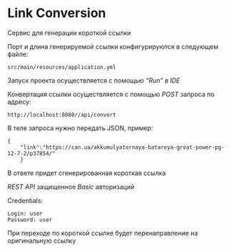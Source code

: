 # Link Conversion
Сервис для генерации короткой ссылки

Порт и длина генерируемой ссылки конфигурируются в следующем файле:

```shell script
src/main/resources/application.yml
```

Запуск проекта осуществляется с помощью *“Run” в IDE*

Конвертация ссылки осуществляется с помощью *POST* запроса по адресу:

```shell script
http://localhost:8080//api/convert
```

В теле запроса нужно передать JSON, пример:

```shell script
{
    "link":"https://can.ua/akkumulyatornaya-batareya-great-power-pg-12-7-2/p37854/"
    }
```

В ответе придет сгенерированная короткая ссылка

*REST API* защищенное *Basic* авторизаций

Credentials:

```shell script
Login: user
Password: user
```

При переходе по короткой ссылке будет перенаправление на оригинальную ссылку
